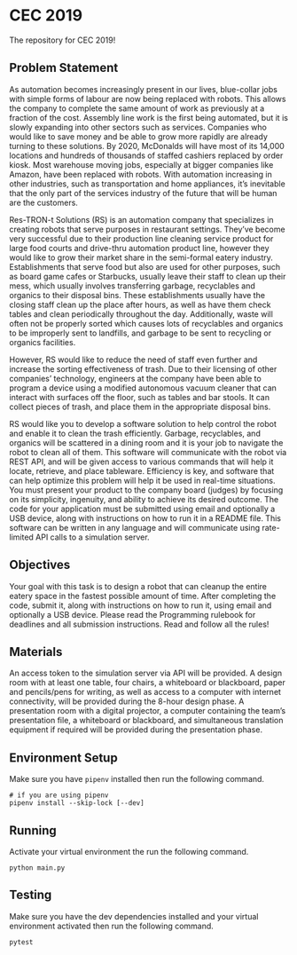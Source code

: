 # CEC 2019
The repository for CEC 2019!

## Problem Statement
As automation becomes increasingly present in our lives, blue-collar jobs with simple forms of labour are now being replaced with robots. This allows the company to complete the same amount of work as previously at a fraction of the cost. Assembly line work is the first being automated, but it is slowly expanding into other sectors such as services. Companies who would like to save money and be able to grow more rapidly are already turning to these solutions. By 2020, McDonalds will have most of its 14,000 locations and hundreds of thousands of staffed cashiers replaced by order kiosk. Most warehouse moving jobs, especially at bigger companies like Amazon, have been replaced with robots. With automation increasing in other industries, such as transportation and home appliances, it’s inevitable that the only part of the services industry of the future that will be human are the customers.

Res-TRON-t Solutions (RS) is an automation company that specializes in creating robots that serve purposes in restaurant settings. They’ve become very successful due to their production line cleaning service product for large food courts and drive-thru automation product line, however they would like to grow their market share in the semi-formal eatery industry. Establishments that serve food but also are used for other purposes, such as board game cafes or Starbucks, usually leave their staff to clean up their mess, which usually involves transferring garbage, recyclables and organics to their disposal bins. These establishments usually have the closing staff clean up the place after hours, as well as have them check tables and clean periodically throughout the day. Additionally, waste will often not be properly sorted which causes lots of recyclables and organics to be improperly sent to landfills, and garbage to be sent to recycling or organics facilities.

However, RS would like to reduce the need of staff even further and increase the sorting effectiveness of trash. Due to their licensing of other companies’ technology, engineers at the company have been able to program a device using a modified autonomous vacuum cleaner that can interact with surfaces off the floor, such as tables and bar stools. It can collect pieces of trash, and place them in the appropriate disposal bins.

RS would like you to develop a software solution to help control the robot and enable it to clean the trash efficiently. Garbage, recyclables, and organics will be scattered in a dining room and it is your job to navigate the robot to clean all of them. This software will communicate with the robot via REST API, and will be given access to various commands that will help it locate, retrieve, and place tableware. Efficiency is key, and software that can help optimize this problem will help it be used in real-time situations. You must present your product to the company board (judges) by focusing on its simplicity, ingenuity, and ability to achieve its desired outcome. The code for your application must be submitted using email and optionally a USB device, along with instructions on how to run it in a README file. This software can be written in any language and will communicate using rate-limited API calls to a simulation server.

## Objectives
Your goal with this task is to design a robot that can cleanup the entire eatery space in the fastest possible amount of time. After completing the code, submit it, along with instructions on how to run it, using email and optionally a USB device. Please read the Programming rulebook for deadlines and all submission instructions. Read and follow all the rules!

## Materials
An access token to the simulation server via API will be provided. A design room with at least one table, four chairs, a whiteboard or blackboard, paper and pencils/pens for writing, as well as access to a computer with internet connectivity, will be provided during the 8-hour design phase. A presentation room with a digital projector, a computer containing the team’s presentation file, a whiteboard or blackboard, and simultaneous translation equipment if required will be provided during the presentation phase.

## Environment Setup
Make sure you have `pipenv` installed then run the following command.
```
# if you are using pipenv
pipenv install --skip-lock [--dev]
```

## Running
Activate your virtual environment the run the following command.
```
python main.py
```

## Testing
Make sure you have the dev dependencies installed and your virtual environment activated then run the following command.
```
pytest
```

